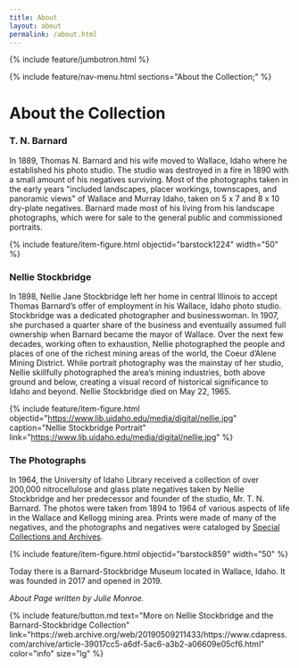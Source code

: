 ```yaml
---
title: About
layout: about
permalink: /about.html
---
```

{% include feature/jumbotron.html %} 

{% include feature/nav-menu.html sections="About the Collection;" %} 

# About the Collection

### T. N. Barnard

In 1889, Thomas N. Barnard and his wife moved to Wallace, Idaho where he established his photo studio. The studio was destroyed in a fire in 1890 with a small amount of his negatives surviving. Most of the photographs taken in the early years "included landscapes, placer workings, townscapes, and panoramic views" of Wallace and Murray Idaho, taken on 5 x 7 and 8 x 10 dry-plate negatives. Barnard made most of his living from his landscape photographs, which were for sale to the general public and commissioned portraits.

{% include feature/item-figure.html objectid="barstock1224" width="50" %}

### Nellie Stockbridge

In 1898, Nellie Jane Stockbridge left her home in central Illinois to accept Thomas Barnard’s offer of employment in his Wallace, Idaho photo studio. Stockbridge was a dedicated photographer and businesswoman. In 1907, she purchased a quarter share of the business and eventually assumed full ownership when Barnard became the mayor of Wallace. Over the next few decades, working often to exhaustion, Nellie photographed the people and places of one of the richest mining areas of the world, the Coeur d’Alene Mining District. While portrait photography was the mainstay of her studio, Nellie skillfully photographed the area’s mining industries, both above ground and below, creating a visual record of historical significance to Idaho and beyond. Nellie Stockbridge died on May 22, 1965.

{% include feature/item-figure.html objectid="https://www.lib.uidaho.edu/media/digital/nellie.jpg" caption="Nellie Stockbridge Portrait" link="https://www.lib.uidaho.edu/media/digital/nellie.jpg" %}

### The Photographs 

In 1964, the University of Idaho Library received a collection of over 200,000 nitrocellulose and glass plate negatives taken by Nellie Stockbridge and her predecessor and founder of the studio, Mr. T. N. Barnard. The photos were taken from 1894 to 1964 of various aspects of life in the Wallace and Kellogg mining area. Prints were made of many of the negatives, and the photographs and negatives were cataloged by [Special Collections and Archives](https://www.lib.uidaho.edu/special-collections/).

{% include feature/item-figure.html objectid="barstock859" width="50" %}

Today there is a Barnard-Stockbridge Museum located in Wallace, Idaho. It was founded in 2017 and opened in 2019.

*About Page written by Julie Monroe.*

<div class="text-center">
{% include feature/button.md text="More on Nellie Stockbridge and the Barnard-Stockbridge Collection" link="https://web.archive.org/web/20190509211433/https://www.cdapress.com/archive/article-39017cc5-a6df-5ac6-a3b2-a06609e05cf6.html" color="info" size="lg" %}
</div>

<div class="clearfix"></div>

